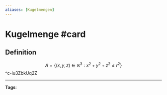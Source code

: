 ```yaml
---
aliases: [Kugelmengen]
---
```


# Kugelmenge #card
## Definition
$$
A = \{ (x,y,z) \in \mathbb{R}^{3}: x^{2} + y^{2} + z^{2} \leq r^{2} \}
$$
^c-iu3ZbkUq2Z

---
**Tags**: 